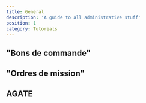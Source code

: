 ```yaml
---
title: General
description: 'A guide to all administrative stuff'
position: 1
category: Tutorials
---
```


## "Bons de commande"

## "Ordres de mission"

## AGATE

## 